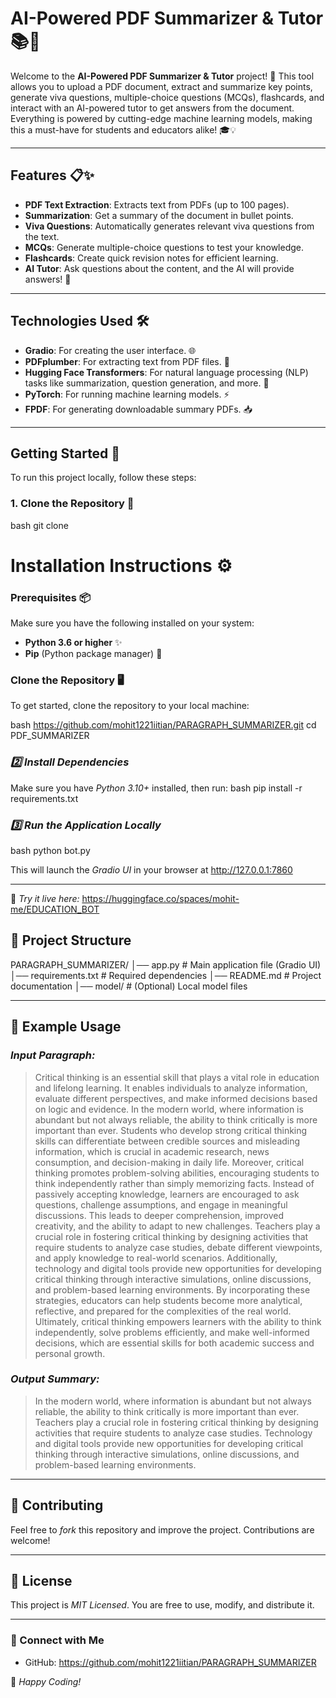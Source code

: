 # **AI-Powered PDF Summarizer & Tutor** 📚🤖

Welcome to the **AI-Powered PDF Summarizer & Tutor** project! 🚀 This tool allows you to upload a PDF document, extract and summarize key points, generate viva questions, multiple-choice questions (MCQs), flashcards, and interact with an AI-powered tutor to get answers from the document. Everything is powered by cutting-edge machine learning models, making this a must-have for students and educators alike! 🎓💡

---

## **Features** 📋✨
- **PDF Text Extraction**: Extracts text from PDFs (up to 100 pages).
- **Summarization**: Get a summary of the document in bullet points.
- **Viva Questions**: Automatically generates relevant viva questions from the text.
- **MCQs**: Generate multiple-choice questions to test your knowledge.
- **Flashcards**: Create quick revision notes for efficient learning.
- **AI Tutor**: Ask questions about the content, and the AI will provide answers! 🤖

---

## **Technologies Used** 🛠️

- **Gradio**: For creating the user interface. 🌐
- **PDFplumber**: For extracting text from PDF files. 📄
- **Hugging Face Transformers**: For natural language processing (NLP) tasks like summarization, question generation, and more. 🧠
- **PyTorch**: For running machine learning models. ⚡
- **FPDF**: For generating downloadable summary PDFs. 📥

---

## **Getting Started** 🚀

To run this project locally, follow these steps:

### **1. Clone the Repository** 📂
bash
git clone 

# Installation Instructions ⚙️

### Prerequisites 📦

Make sure you have the following installed on your system:
- **Python 3.6 or higher** ✨
- **Pip** (Python package manager) 🔧

### Clone the Repository 🖥️

To get started, clone the repository to your local machine:

bash
https://github.com/mohit1221iitian/PARAGRAPH_SUMMARIZER.git
cd PDF_SUMMARIZER

### *2️⃣ Install Dependencies*
Make sure you have *Python 3.10+* installed, then run:
bash
pip install -r requirements.txt


### *3️⃣ Run the Application Locally*
bash
python bot.py

This will launch the *Gradio UI* in your browser at http://127.0.0.1:7860

---


🚀 *Try it live here:* https://huggingface.co/spaces/mohit-me/EDUCATION_BOT


## 📂 Project Structure

PARAGRAPH_SUMMARIZER/
│── app.py                # Main application file (Gradio UI)
│── requirements.txt      # Required dependencies
│── README.md             # Project documentation
│── model/                # (Optional) Local model files


---

## 🤖 Example Usage
### *Input Paragraph:*
> Critical thinking is an essential skill that plays a vital role in education and lifelong learning. It enables individuals to analyze information, evaluate different perspectives, and make informed decisions based on logic and evidence. In the modern world, where information is abundant but not always reliable, the ability to think critically is more important than ever. Students who develop strong critical thinking skills can differentiate between credible sources and misleading information, which is crucial in academic research, news consumption, and decision-making in daily life. Moreover, critical thinking promotes problem-solving abilities, encouraging students to think independently rather than simply memorizing facts. Instead of passively accepting knowledge, learners are encouraged to ask questions, challenge assumptions, and engage in meaningful discussions. This leads to deeper comprehension, improved creativity, and the ability to adapt to new challenges. Teachers play a crucial role in fostering critical thinking by designing activities that require students to analyze case studies, debate different viewpoints, and apply knowledge to real-world scenarios. Additionally, technology and digital tools provide new opportunities for developing critical thinking through interactive simulations, online discussions, and problem-based learning environments. By incorporating these strategies, educators can help students become more analytical, reflective, and prepared for the complexities of the real world. Ultimately, critical thinking empowers learners with the ability to think independently, solve problems efficiently, and make well-informed decisions, which are essential skills for both academic success and personal growth.

### *Output Summary:*
>In the modern world, where information is abundant but not always reliable, the ability to think critically is more important than ever. Teachers play a crucial role in fostering critical thinking by designing activities that require students to analyze case studies. Technology and digital tools provide new opportunities for developing critical thinking through interactive simulations, online discussions, and problem-based learning environments.

---

## 🤝 Contributing
Feel free to *fork* this repository and improve the project. Contributions are welcome!

---

## 📜 License
This project is *MIT Licensed*. You are free to use, modify, and distribute it.

---

### 🔗 Connect with Me
- GitHub: https://github.com/mohit1221iitian/PARAGRAPH_SUMMARIZER


🚀 *Happy Coding!*
